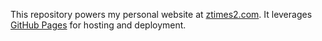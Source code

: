 This repository powers my personal website at [ztimes2.com](https://ztimes2.com). It leverages [GitHub Pages](https://pages.github.com) for hosting and deployment. 
